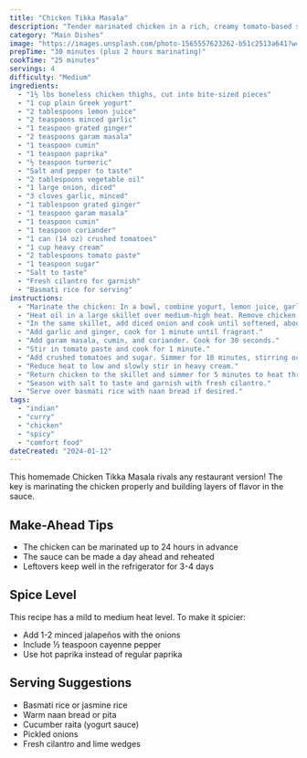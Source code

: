 ```yaml
---
title: "Chicken Tikka Masala"
description: "Tender marinated chicken in a rich, creamy tomato-based sauce with aromatic spices. A restaurant-quality Indian dish you can make at home."
category: "Main Dishes"
image: "https://images.unsplash.com/photo-1565557623262-b51c2513a641?w=800&h=600&fit=crop"
prepTime: "30 minutes (plus 2 hours marinating)"
cookTime: "25 minutes"
servings: 4
difficulty: "Medium"
ingredients:
  - "1½ lbs boneless chicken thighs, cut into bite-sized pieces"
  - "1 cup plain Greek yogurt"
  - "2 tablespoons lemon juice"
  - "2 teaspoons minced garlic"
  - "1 teaspoon grated ginger"
  - "2 teaspoons garam masala"
  - "1 teaspoon cumin"
  - "1 teaspoon paprika"
  - "½ teaspoon turmeric"
  - "Salt and pepper to taste"
  - "2 tablespoons vegetable oil"
  - "1 large onion, diced"
  - "3 cloves garlic, minced"
  - "1 tablespoon grated ginger"
  - "1 teaspoon garam masala"
  - "1 teaspoon cumin"
  - "1 teaspoon coriander"
  - "1 can (14 oz) crushed tomatoes"
  - "1 cup heavy cream"
  - "2 tablespoons tomato paste"
  - "1 teaspoon sugar"
  - "Salt to taste"
  - "Fresh cilantro for garnish"
  - "Basmati rice for serving"
instructions:
  - "Marinate the chicken: In a bowl, combine yogurt, lemon juice, garlic, ginger, garam masala, cumin, paprika, turmeric, salt, and pepper. Add chicken pieces and marinate for at least 2 hours or overnight."
  - "Heat oil in a large skillet over medium-high heat. Remove chicken from marinade and cook until browned and cooked through, about 6-8 minutes. Remove and set aside."
  - "In the same skillet, add diced onion and cook until softened, about 5 minutes."
  - "Add garlic and ginger, cook for 1 minute until fragrant."
  - "Add garam masala, cumin, and coriander. Cook for 30 seconds."
  - "Stir in tomato paste and cook for 1 minute."
  - "Add crushed tomatoes and sugar. Simmer for 10 minutes, stirring occasionally."
  - "Reduce heat to low and slowly stir in heavy cream."
  - "Return chicken to the skillet and simmer for 5 minutes to heat through."
  - "Season with salt to taste and garnish with fresh cilantro."
  - "Serve over basmati rice with naan bread if desired."
tags:
  - "indian"
  - "curry"
  - "chicken"
  - "spicy"
  - "comfort food"
dateCreated: "2024-01-12"
---
```


This homemade Chicken Tikka Masala rivals any restaurant version! The key is marinating the chicken properly and building layers of flavor in the sauce.

## Make-Ahead Tips

- The chicken can be marinated up to 24 hours in advance
- The sauce can be made a day ahead and reheated
- Leftovers keep well in the refrigerator for 3-4 days

## Spice Level

This recipe has a mild to medium heat level. To make it spicier:
- Add 1-2 minced jalapeños with the onions
- Include ½ teaspoon cayenne pepper
- Use hot paprika instead of regular paprika

## Serving Suggestions

- Basmati rice or jasmine rice
- Warm naan bread or pita
- Cucumber raita (yogurt sauce)
- Pickled onions
- Fresh cilantro and lime wedges
